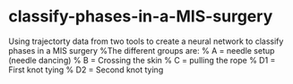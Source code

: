 # classify-phases-in-a-MIS-surgery
Using trajectorty data from two tools to create a neural network to classify phases in a MIS surgery
%The different groups are:
% A = needle setup (needle dancing)
% B = Crossing the skin
% C = pulling the rope
% D1 = First knot tying
% D2 = Second knot tying
